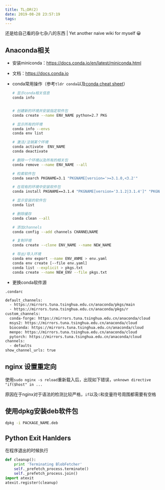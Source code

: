 ```yaml
---
title: TL;DR(2)
date: 2019-08-28 23:57:19
tags:
---
```


还是给自己看的杂七杂八的东西 | Yet another naive wiki for myself 😀

<!-- more -->

Anaconda相关
---

* 安装miniconda：https://docs.conda.io/en/latest/miniconda.html

* 文档：https://docs.conda.io

* conda常用操作（参考`tldr conda`以及[conda cheat sheet](https://docs.conda.io/projects/conda/en/latest/_downloads/1f5ecf5a87b1c1a8aaf5a7ab8a7a0ff7/conda-cheatsheet.pdf)）

    ```sh
    # 显示conda相关信息
    conda info


    # 创建新的环境并安装指定软件包
    conda create --name ENV_NAME python=2.7 PKG

    # 显示所有的环境
    conda info --envs
    conda env list

    # 激活/注销某个环境
    conda activate  ENV_NAME
    conda deactivate

    # 删除一个环境以及所有的相关包
    conda remove --name ENV_NAME --all

    # 检索软件包
    conda search PKGNAME=3.1 "PKGNAME[version='>=3.1.0,<3.2'"

    # 在现有的环境中安装软件包
    conda install PKGNAME==3.1.4 "PKGNAME[version='3.1.2|3.1.4']" "PKGNAME>2.5,<3.2"

    # 显示安装的软件包
    conda list

    # 删除缓存
    conda clean --all

    # 添加channels
    conda config --add channels CHANNELNAME

    # 复制环境
    conda create --clone ENV_NAME --name NEW_NAME

    # 导出/导入环境
    conda env export --name ENV_ANME > env.yaml
    conda env create [--file env.yaml]
    conda list --explicit > pkgs.txt
    conda create --name NEW_ENV --file pkgs.txt
    ```

* 更换conda软件源

`.condarc`

```sh
default_channels:
  - https://mirrors.tuna.tsinghua.edu.cn/anaconda/pkgs/main
  - https://mirrors.tuna.tsinghua.edu.cn/anaconda/pkgs/r
custom_channels:
  conda-forge: https://mirrors.tuna.tsinghua.edu.cn/anaconda/cloud
  msys2: https://mirrors.tuna.tsinghua.edu.cn/anaconda/cloud
  bioconda: https://mirrors.tuna.tsinghua.edu.cn/anaconda/cloud
  menpo: https://mirrors.tuna.tsinghua.edu.cn/anaconda/cloud
  pytorch: https://mirrors.tuna.tsinghua.edu.cn/anaconda/cloud
channels:
  - defaults
show_channel_urls: true
```

nginx 设置重定向
---

使用`sudo nginx -s reload`重新载入后，出现如下错误，`unknown directive "if($host" in ...`

原因在于nginx对于语法的检测比较严格，`if`以及`(`和变量符号周围都需要有空格

使用dpkg安装deb软件包
---

```sh
dpkg -i PACKAGE_NAME.deb
```

Python Exit Hanlders
---

在程序退出的时候执行

```python
def cleanup():
    print 'Terminating BlobFetcher'
    self._prefetch_process.terminate()
    self._prefetch_process.join()
import atexit
atexit.register(cleanup)
```
